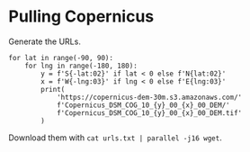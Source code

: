 # Pulling Copernicus

Generate the URLs.

```
for lat in range(-90, 90):
    for lng in range(-180, 180):
        y = f'S{-lat:02}' if lat < 0 else f'N{lat:02}'
        x = f'W{-lng:03}' if lng < 0 else f'E{lng:03}'
        print(
            'https://copernicus-dem-30m.s3.amazonaws.com/'
            f'Copernicus_DSM_COG_10_{y}_00_{x}_00_DEM/'
            f'Copernicus_DSM_COG_10_{y}_00_{x}_00_DEM.tif'
        )
```

Download them with `cat urls.txt | parallel -j16 wget`.
